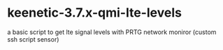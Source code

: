 # keenetic-3.7.x-qmi-lte-levels
a basic script to get lte signal levels with PRTG network moniror (custom ssh script sensor)
